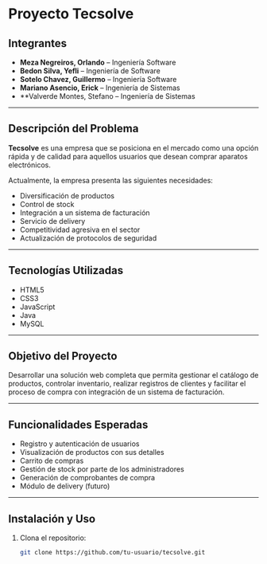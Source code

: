 # Proyecto Tecsolve

## Integrantes

- **Meza Negreiros, Orlando** – Ingeniería Software
- **Bedon Silva, Yefli** –  Ingeniería de Software 
- **Sotelo Chavez, Guillermo** – Ingeniería Software
- **Mariano Asencio, Erick** – Ingeniería de Sistemas 
- **Valverde Montes, Stefano – Ingeniería de Sistemas  

---

## Descripción del Problema

**Tecsolve** es una empresa que se posiciona en el mercado como una opción rápida y de calidad para aquellos usuarios que desean comprar aparatos electrónicos.  

Actualmente, la empresa presenta las siguientes necesidades:

- Diversificación de productos  
- Control de stock  
- Integración a un sistema de facturación  
- Servicio de delivery  
- Competitividad agresiva en el sector  
- Actualización de protocolos de seguridad  

---

## Tecnologías Utilizadas

- HTML5  
- CSS3  
- JavaScript  
- Java  
- MySQL  

---

## Objetivo del Proyecto

Desarrollar una solución web completa que permita gestionar el catálogo de productos, controlar inventario, realizar registros de clientes y facilitar el proceso de compra con integración de un sistema de facturación.

---

## Funcionalidades Esperadas

- Registro y autenticación de usuarios  
- Visualización de productos con sus detalles  
- Carrito de compras  
- Gestión de stock por parte de los administradores  
- Generación de comprobantes de compra  
- Módulo de delivery (futuro)  

---

## Instalación y Uso

1. Clona el repositorio:  
   ```bash
   git clone https://github.com/tu-usuario/tecsolve.git
